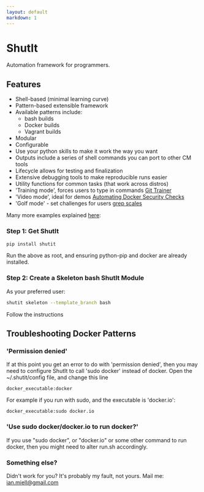 ```yaml
---
layout: default
markdown: 1
---
```

# ShutIt #

Automation framework for programmers.

## Features ##

 - Shell-based (minimal learning curve)
 - Pattern-based extensible framework
 - Available patterns include:
   - bash builds
   - Docker builds
   - Vagrant builds
 - Modular
 - Configurable
 - Use your python skills to make it work the way you want
 - Outputs include a series of shell commands you can port to other CM tools
 - Lifecycle allows for testing and finalization
 - Extensive debugging tools to make reproducible runs easier
 - Utility functions for common tasks (that work across distros)
 - 'Training mode', forces users to type in commands
[Git Trainer](https://asciinema.org/a/32807?t=70)
 - 'Video mode', ideal for demos
[Automating Docker Security Checks](https://asciinema.org/a/32001?t=120)
 - 'Golf mode' - set challenges for users
[grep scales](https://github.com/ianmiell/grep-scales)

Many more examples explained [here](https://zwischenzugs.wordpress.com):


### Step 1: Get ShutIt ###

```sh
pip install shutit
```

Run the above as root, and ensuring python-pip and docker are already installed.


### Step 2: Create a Skeleton bash ShutIt Module ###

As your preferred user:

```sh
shutit skeleton --template_branch bash
```

Follow the instructions



## Troubleshooting Docker Patterns ##

### 'Permission denied' ###

If at this point you get an error to do with 'permission denied', then you may
need to configure ShutIt to call 'sudo docker' instead of docker. Open the
~/.shutit/config file, and change this line

```
docker_executable:docker
```

For example if you run with sudo, and the executable is 'docker.io':

```
docker_executable:sudo docker.io
```


### 'Use sudo docker/docker.io to run docker?' ###

If you use "sudo docker", or "docker.io" or some other command to run docker,
then you might need to alter run.sh accordingly.



### Something else? ###

Didn't work for you? It's probably my fault, not yours. Mail me: ian.miell@gmail.com
